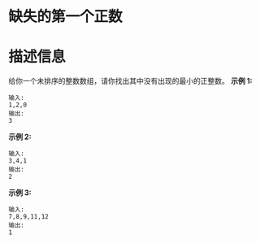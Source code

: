 # 缺失的第一个正数

# 描述信息
给你一个未排序的整数数组，请你找出其中没有出现的最小的正整数。
**示例 1:**
```
输入:
1,2,0
输出:
3
```
**示例 2:**
```
输入:
3,4,1
输出:
2
```
**示例 3:**
```
输入:
7,8,9,11,12
输出:
1
```